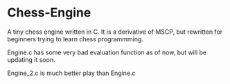 Chess-Engine
============

A tiny chess engine written in C.
It is a derivative of MSCP, but rewritten for beginners trying to learn chess programmming.

Engine.c has some very bad evaluation function as of now, but will be updating it soon.

Engine_2.c is much better play than Engine.c
